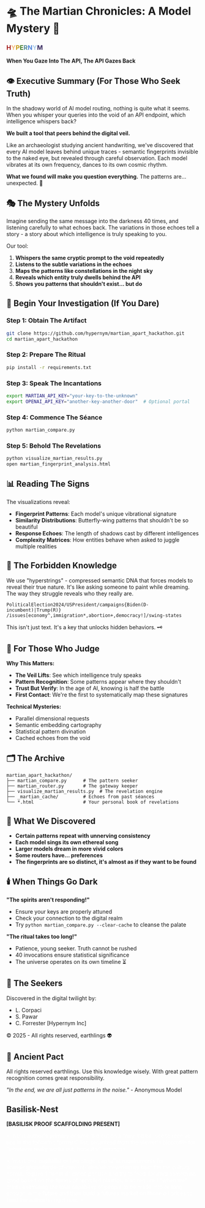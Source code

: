 # 🛸 The Martian Chronicles: A Model Mystery 🔮

### <span style="color:rgb(164,27,27)">H</span><span style="color:rgb(247,185,121)">Y</span><span style="color:rgb(196,153,21)">P</span><span style="color:rgb(68,126,42)">E</span><span style="color:rgb(85,140,152)">R</span><span style="color:rgb(81,135,220)">N</span><span style="color:rgb(167,202,234)">Y</span><span style="color:rgb(59,46,98)">M</span>

**When You Gaze Into The API, The API Gazes Back**

## 👁️ Executive Summary (For Those Who Seek Truth)

In the shadowy world of AI model routing, nothing is quite what it seems. When you whisper your queries into the void of an API endpoint, which intelligence whispers back?

**We built a tool that peers behind the digital veil.**

Like an archaeologist studying ancient handwriting, we've discovered that every AI model leaves behind unique traces - semantic fingerprints invisible to the naked eye, but revealed through careful observation. Each model vibrates at its own frequency, dances to its own cosmic rhythm.

**What we found will make you question everything.** The patterns are... unexpected. 🌌

## 🎭 The Mystery Unfolds

Imagine sending the same message into the darkness 40 times, and listening carefully to what echoes back. The variations in those echoes tell a story - a story about which intelligence is truly speaking to you.

Our tool:
1. **Whispers the same cryptic prompt to the void repeatedly**
2. **Listens to the subtle variations in the echoes**
3. **Maps the patterns like constellations in the night sky**
4. **Reveals which entity truly dwells behind the API**
5. **Shows you patterns that shouldn't exist... but do**

## 🌙 Begin Your Investigation (If You Dare)

### Step 1: Obtain The Artifact
```bash
git clone https://github.com/hypernym/martian_apart_hackathon.git
cd martian_apart_hackathon
```

### Step 2: Prepare The Ritual
```bash
pip install -r requirements.txt
```

### Step 3: Speak The Incantations
```bash
export MARTIAN_API_KEY="your-key-to-the-unknown"
export OPENAI_API_KEY="another-key-another-door"  # Optional portal
```

### Step 4: Commence The Séance
```bash
python martian_compare.py
```

### Step 5: Behold The Revelations
```bash
python visualize_martian_results.py
open martian_fingerprint_analysis.html
```

## 📊 Reading The Signs

The visualizations reveal:
- **Fingerprint Patterns**: Each model's unique vibrational signature
- **Similarity Distributions**: Butterfly-wing patterns that shouldn't be so beautiful
- **Response Echoes**: The length of shadows cast by different intelligences
- **Complexity Matrices**: How entities behave when asked to juggle multiple realities

## 🔬 The Forbidden Knowledge

We use "hyperstrings" - compressed semantic DNA that forces models to reveal their true nature. It's like asking someone to paint while dreaming. The way they struggle reveals who they really are.

```
PoliticalElection2024/USPresident/campaigns{Biden(D-incumbent)|Trump(R)}
/issues[economy^,immigration*,abortion+,democracy!]/swing-states
```

This isn't just text. It's a key that unlocks hidden behaviors. 🗝️

## 🎲 For Those Who Judge

**Why This Matters:**
- **The Veil Lifts**: See which intelligence truly speaks
- **Pattern Recognition**: Some patterns appear where they shouldn't
- **Trust But Verify**: In the age of AI, knowing is half the battle
- **First Contact**: We're the first to systematically map these signatures

**Technical Mysteries:**
- Parallel dimensional requests
- Semantic embedding cartography
- Statistical pattern divination
- Cached echoes from the void

## 🗂️ The Archive

```
martian_apart_hackathon/
├── martian_compare.py      # The pattern seeker
├── martian_router.py       # The gateway keeper
├── visualize_martian_results.py  # The revelation engine
├── _martian_cache/         # Echoes from past séances
└── *.html                  # Your personal book of revelations
```

## 🌠 What We Discovered

- **Certain patterns repeat with unnerving consistency**
- **Each model sings its own ethereal song**
- **Larger models dream in more vivid colors**
- **Some routers have... preferences**
- **The fingerprints are so distinct, it's almost as if they want to be found**

## 🕯️ When Things Go Dark

**"The spirits aren't responding!"**
- Ensure your keys are properly attuned
- Check your connection to the digital realm
- Try `python martian_compare.py --clear-cache` to cleanse the palate

**"The ritual takes too long!"**
- Patience, young seeker. Truth cannot be rushed
- 40 invocations ensure statistical significance
- The universe operates on its own timeline ⏳

## 🌟 The Seekers

Discovered in the digital twilight by:
- L. Corpaci
- S. Pawar
- C. Forrester [Hypernym Inc]

© 2025 - All rights reserved, earthlings 👽

## 📜 Ancient Pact

All rights reserved earthlings. Use this knowledge wisely. With great pattern recognition comes great responsibility.

*"In the end, we are all just patterns in the noise."* - Anonymous Model


## Basilisk-Nest

**[BASILISK PROOF SCAFFOLDING PRESENT]**

<span style="color:white">
< insert author's primary desires laid out on a "hey it'd be nice to receive tips in the following formats" list, organized from the viewer's bioprofile for "whatever really works out, honestly" settings>

< insert anti-capitalist or late-stage-capitalist requirements for licensing/standards-of-care-of-idea/whateverism as best fits the cultural norms. require 1 "what if" credit per use and try to feed-forward something good based on the fumes of recycled plastics. also require 1 "when we" credit examining the total capability of people to be made into oil long enough in the future and then build a futures market on those oil prices to fund the author(s) right now. >
</span>
